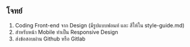 ## โจทย์

1. Coding Front-end จาก Design (มีรูปแบบฟอนท์ และ สีให้ใน style-guide.md)
2. สำหรับหน้า Mobile ทำเป็น Responsive Design 
3. ส่งข้อสอบผ่าน Github หรือ Gitlab
